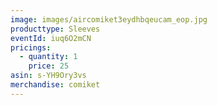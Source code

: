 ```yaml
---
image: images/aircomiket3eydhbqeucam_eop.jpg
producttype: Sleeves
eventId: iuq6O2mCN
pricings:
  - quantity: 1
    price: 25
asin: s-YH9Ory3vs
merchandise: comiket
---
```

